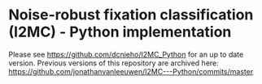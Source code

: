 # Noise-robust fixation classification (I2MC) - Python implementation

Please see https://github.com/dcnieho/I2MC_Python for an up to date version. Previous versions of this repository are archived here: https://github.com/jonathanvanleeuwen/I2MC---Python/commits/master
